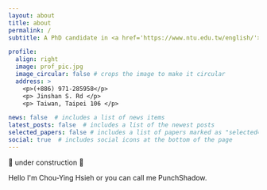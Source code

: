 ```yaml
---
layout: about
title: about
permalink: /
subtitle: A PhD candidate in <a href='https://www.ntu.edu.tw/english/'>National Taiwan University</a>.

profile:
  align: right
  image: prof_pic.jpg
  image_circular: false # crops the image to make it circular
  address: >
    <p>(+886) 971-285958</p>
    <p> Jinshan S. Rd </p>
    <p> Taiwan, Taipei 106 </p>

news: false  # includes a list of news items
latest_posts: false  # includes a list of the newest posts
selected_papers: false # includes a list of papers marked as "selected={true}"
social: true  # includes social icons at the bottom of the page
---
```


:wrench: under construction :wrench:

Hello I'm Chou-Ying Hsieh or you can call me PunchShadow. 

<!-- Write your biography here. Tell the world about yourself. Link to your favorite [subreddit](http://reddit.com). You can put a picture in, too. The code is already in, just name your picture `prof_pic.jpg` and put it in the `img/` folder.

Put your address / P.O. box / other info right below your picture. You can also disable any of these elements by editing `profile` property of the YAML header of your `_pages/about.md`. Edit `_bibliography/papers.bib` and Jekyll will render your [publications page](/al-folio/publications/) automatically.

Link to your social media connections, too. This theme is set up to use [Font Awesome icons](http://fortawesome.github.io/Font-Awesome/) and [Academicons](https://jpswalsh.github.io/academicons/), like the ones below. Add your Facebook, Twitter, LinkedIn, Google Scholar, or just disable all of them. -->
